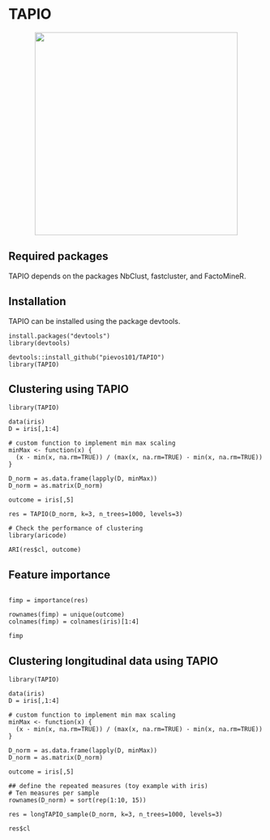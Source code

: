 # TAPIO
<p align="center">
<img src="https://github.com/pievos101/TAPIO/blob/main/pic.jpg" width="400">
</p>

## Required packages
TAPIO depends on the packages NbClust, fastcluster, and 
FactoMineR.

## Installation
TAPIO can be installed using the package devtools.

```{r}
install.packages("devtools")
library(devtools)

devtools::install_github("pievos101/TAPIO")
library(TAPIO)
```

## Clustering using TAPIO

```{r}
library(TAPIO)

data(iris)
D = iris[,1:4]

# custom function to implement min max scaling
minMax <- function(x) {
  (x - min(x, na.rm=TRUE)) / (max(x, na.rm=TRUE) - min(x, na.rm=TRUE))
}

D_norm = as.data.frame(lapply(D, minMax))
D_norm = as.matrix(D_norm)

outcome = iris[,5]

res = TAPIO(D_norm, k=3, n_trees=1000, levels=3)

# Check the performance of clustering
library(aricode)

ARI(res$cl, outcome)

```

## Feature importance

```{r}

fimp = importance(res)

rownames(fimp) = unique(outcome)
colnames(fimp) = colnames(iris)[1:4]

fimp

```

## Clustering longitudinal data using TAPIO
```{r}
library(TAPIO)

data(iris)
D = iris[,1:4]

# custom function to implement min max scaling
minMax <- function(x) {
  (x - min(x, na.rm=TRUE)) / (max(x, na.rm=TRUE) - min(x, na.rm=TRUE))
}

D_norm = as.data.frame(lapply(D, minMax))
D_norm = as.matrix(D_norm)

outcome = iris[,5]

## define the repeated measures (toy example with iris)
# Ten measures per sample
rownames(D_norm) = sort(rep(1:10, 15))

res = longTAPIO_sample(D_norm, k=3, n_trees=1000, levels=3)

res$cl

```